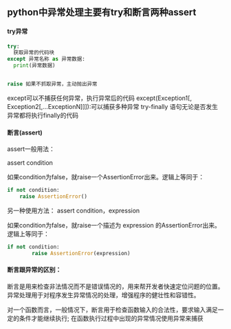 ## python中异常处理主要有try和断言两种assert

#### try异常
```python
try:
  获取异常的代码块
except 异常名称 as 异常数据:
  print(异常数据)


raise 如果不抓取异常，主动抛出异常
```
except可以不捕获任何异常，执行异常后的代码
except(Exception1[, Exception2[,...ExceptionN]]]):可以捕获多种异常
try-finally 语句无论是否发生异常都将执行finally的代码

#### 断言(assert)
assert一般用法：

assert condition

如果condition为false，就raise一个AssertionError出来。逻辑上等同于：
```python
if not condition:
    raise AssertionError()
```
另一种使用方法：
assert condition，expression

如果condition为false，就raise一个描述为 expression 的AssertionError出来。逻辑上等同于：
```python
if not condition:
        raise AssertionError(expression)
```


#### 断言跟异常的区别：

断言是用来检查非法情况而不是错误情况的，用来帮开发者快速定位问题的位置。
异常处理用于对程序发生异常情况的处理，增强程序的健壮性和容错性。

对一个函数而言，一般情况下，断言用于检查函数输入的合法性，要求输入满足一定的条件才能继续执行;
在函数执行过程中出现的异常情况使用异常来捕获
